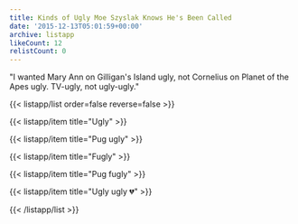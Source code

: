 ```yaml
---
title: Kinds of Ugly Moe Szyslak Knows He's Been Called
date: '2015-12-13T05:01:59+00:00'
archive: listapp
likeCount: 12
relistCount: 0
---
```


"I wanted Mary Ann on Gilligan's Island ugly, not Cornelius on Planet of the Apes ugly. TV-ugly, not ugly-ugly."

<!--more-->

{{< listapp/list order=false reverse=false >}}

   {{< listapp/item title="Ugly" >}}

   {{< listapp/item title="Pug ugly" >}}

   {{< listapp/item title="Fugly" >}}

   {{< listapp/item title="Pug fugly" >}}

   {{< listapp/item title="Ugly ugly 💔" >}}

{{< /listapp/list >}}
